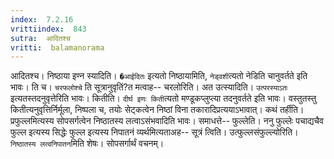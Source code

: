 ```yaml
---
index:  7.2.16
vrittiindex:  843
sutra:  आदितश्च
vritti:  balamanorama 
---
```


आदितश्च। निष्ठाया इण्न स्यादिति। `�आईदितः` इत्यतो निष्ठायामिति, `नेड्वशी`त्यतो नेडिति चानुवर्तते इति भावः। ति च। `चरफलोश्चे` ति सूत्रानुवृतिं?त मत्वाह-- चरलोरिति। अत उत्स्यादिति। `उत्परस्याऽतः` इत्यतस्तदनुवृत्तेरिति भावः। कितीति। `दीर्घ इणः किती`त्यतो मण्डूकप्लुप्त्या तदनुवर्तते इति भावः। वस्तुतस्तु कितीत्यनुवृत्तिर्निर्मूला, निष्पला च, तयोः सेट्कत्वेन निष्ठां विना तकारादिप्रत्ययाऽभावात्। कथं तर्हीति। प्रफुल्लमित्यस्य सोपसर्गत्वेन निष्ठातस्य लत्वाऽसंभवादिति भावः। समाधत्ते-- फुल्लेति। ननु फुल्लेः पचाद्यचैव फुल्ल इत्यस्य सिद्धेः फुल्ल इत्यस्य निपातनं व्यर्थमित्यताअह-- सूत्रं त्विति। उत्फुल्लसंफुल्ल्योरिति। `निष्ठातस्य लत्वनिपातन`मिति शेषः। सोपसर्गार्थं वचनम्। 

